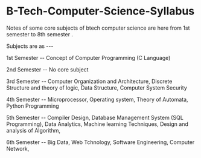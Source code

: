# B-Tech-Computer-Science-Syllabus
Notes of some core subjects of btech computer science are here from 1st semester to 8th semester .

Subjects are as ---

1st Semester --
    Concept of Computer Programming (C Language)

2nd Semester --
    No core subject
  
3rd Semester --
    Computer Organization and Architecture,
    Discrete Structure and theory of logic,
    Data Structure,
    Computer System Security
 
4th Semester --
    Microprocessor,
    Operating system,
    Theory of Automata,
    Python Programming
    
5th Semester --
    Compiler Design,
    Database Management System (SQL Programming),
    Data Analytics,
    Machine learning Techniques,
    Design and analysis of Algorithm,
    
6th Semester --
    Big Data,
    Web Tchnology,
    Software Engineering,
    Computer Network,
    
    
    
    
